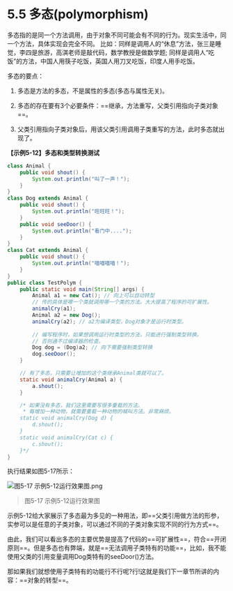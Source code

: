 # 5.5 多态(polymorphism)

   多态指的是同一个方法调用，由于对象不同可能会有不同的行为。现实生活中，同一个方法，具体实现会完全不同。 比如：同样是调用人的“休息”方法，张三是睡觉，李四是旅游，高淇老师是敲代码，数学教授是做数学题; 同样是调用人“吃饭”的方法，中国人用筷子吃饭，英国人用刀叉吃饭，印度人用手吃饭。

   多态的要点：

1. 多态是方法的多态，不是属性的多态(多态与属性无关)。

2. 多态的存在要有3个必要条件：==继承，方法重写，父类引用指向子类对象==。

3. 父类引用指向子类对象后，用该父类引用调用子类重写的方法，此时多态就出现了。

**【示例5-12】多态和类型转换测试**

```java {21,29}
class Animal {
	public void shout() {
		System.out.println("叫了一声！");
	}
}
class Dog extends Animal {
	public void shout() {
		System.out.println("旺旺旺！");
	}
	public void seeDoor() {
		System.out.println("看门中....");
	}
}
class Cat extends Animal {
	public void shout() {
		System.out.println("喵喵喵喵！");
	}
}
public class TestPolym {
	public static void main(String[] args) {
		Animal a1 = new Cat(); // 向上可以自动转型
		// 传的具体是哪一个类就调用哪一个类的方法。大大提高了程序的可扩展性。
		animalCry(a1);
		Animal a2 = new Dog();
		animalCry(a2); // a2为编译类型，Dog对象才是运行时类型。
		
		// 编写程序时，如果想调用运行时类型的方法，只能进行强制类型转换。
		// 否则通不过编译器的检查。
		Dog dog = (Dog)a2; // 向下需要强制类型转换
		dog.seeDoor();
	}

	// 有了多态，只需要让增加的这个类继承Animal类就可以了。
	static void animalCry(Animal a) {
		a.shout();
	}

	/* 如果没有多态，我们这里需要写很多重载的方法。
	 * 每增加一种动物，就需要重载一种动物的喊叫方法。非常麻烦。
	static void animalCry(Dog d) {
		d.shout();
	}
	static void animalCry(Cat c) {
		c.shout();
	}*/
}
```

   执行结果如图5-17所示：

![图5-17 示例5-12运行效果图.png](https://www.sxt.cn/360shop/Public/admin/UEditor/20170520/1495253451887350.png)

> 图5-17 示例5-12运行效果图

   示例5-12给大家展示了多态最为多见的一种用法，即==父类引用做方法的形参，实参可以是任意的子类对象，可以通过不同的子类对象实现不同的行为方式==。

   由此，我们可以看出多态的主要优势是提高了代码的==可扩展性==，符合==开闭原则==。但是多态也有弊端，就是==无法调用子类特有的功能==，比如，我不能使用父类的引用变量调用Dog类特有的seeDoor()方法。

   那如果我们就想使用子类特有的功能行不行呢?行!这就是我们下一章节所讲的内容：==对象的转型==。